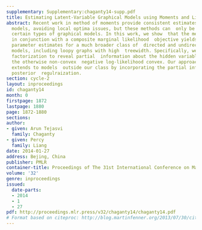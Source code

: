 ```yaml
---
supplementary: Supplementary:chaganty14-supp.pdf
title: Estimating Latent-Variable Graphical Models using Moments and Likelihoods
abstract: Recent work in method of moments provide consistent estimates for  latent-variable
  models, avoiding local optima issues, but these methods can  only be applied to
  certain types of graphical models. In this work, we show  that the method of moments
  in conjunction with a composite marginal likelihood  objective yields consistent
  parameter estimates for a much broader class of  directed and undirected graphical
  models, including loopy graphs with high  treewidth. Specifically, we use tensor
  factorization to reveal partial  information about the hidden variables, rendering
  the otherwise non-convex  negative log-likelihood convex. Our approach gracefully
  extends to models  outside our class by incorporating the partial information via
  posterior  regulraization.
section: cycle-2
layout: inproceedings
id: chaganty14
month: 0
firstpage: 1872
lastpage: 1880
page: 1872-1880
sections: 
author:
- given: Arun Tejasvi
  family: Chaganty
- given: Percy
  family: Liang
date: 2014-01-27
address: Bejing, China
publisher: PMLR
container-title: Proceedings of The 31st International Conference on Machine Learning
volume: '32'
genre: inproceedings
issued:
  date-parts:
  - 2014
  - 1
  - 27
pdf: http://proceedings.mlr.press/v32/chaganty14/chaganty14.pdf
# Format based on citeproc: http://blog.martinfenner.org/2013/07/30/citeproc-yaml-for-bibliographies/
---
```

